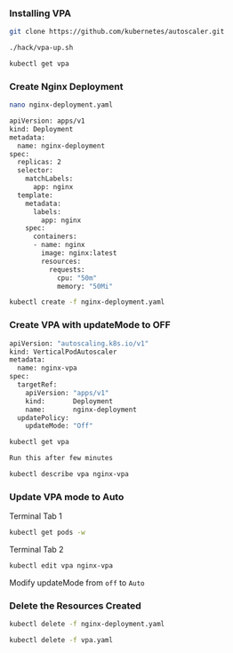 ### Installing VPA

```sh
git clone https://github.com/kubernetes/autoscaler.git

./hack/vpa-up.sh

kubectl get vpa
```

### Create Nginx Deployment
```sh
nano nginx-deployment.yaml
```
```sh
apiVersion: apps/v1
kind: Deployment
metadata:
  name: nginx-deployment
spec:
  replicas: 2
  selector:
    matchLabels:
      app: nginx
  template:
    metadata:
      labels:
        app: nginx
    spec:
      containers:
      - name: nginx
        image: nginx:latest
        resources:
          requests:
            cpu: "50m"
            memory: "50Mi"
```

```sh
kubectl create -f nginx-deployment.yaml
```

### Create VPA with updateMode to OFF

```sh
apiVersion: "autoscaling.k8s.io/v1"
kind: VerticalPodAutoscaler
metadata:
  name: nginx-vpa
spec:
  targetRef:
    apiVersion: "apps/v1"
    kind:       Deployment
    name:       nginx-deployment
  updatePolicy:
    updateMode: "Off"
```
```sh
kubectl get vpa

Run this after few minutes

kubectl describe vpa nginx-vpa
```

### Update VPA mode to Auto

Terminal Tab 1
```sh
kubectl get pods -w
```
Terminal Tab 2
```sh
kubectl edit vpa nginx-vpa
```
Modify updateMode from `off` to `Auto`

### Delete the Resources Created
```sh
kubectl delete -f nginx-deployment.yaml

kubectl delete -f vpa.yaml
```
